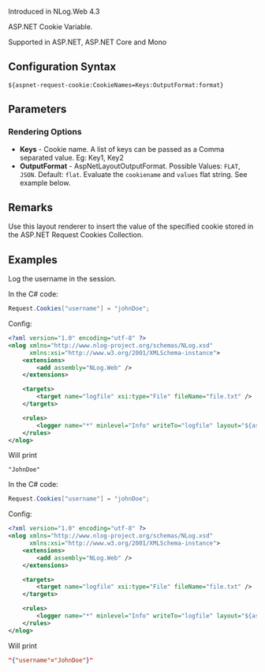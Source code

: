 Introduced in NLog.Web 4.3

ASP.NET Cookie Variable. 

Supported in ASP.NET, ASP.NET Core and Mono

## Configuration Syntax
```
${aspnet-request-cookie:CookieNames=Keys:OutputFormat:format}
```

## Parameters
### Rendering Options
* **Keys** - Cookie name. A list of keys can be passed as a Comma separated value. Eg: Key1, Key2
* **OutputFormat** - AspNetLayoutOutputFormat. Possible Values: `FLAT`, `JSON`. Default: `flat`. Evaluate the `cookiename` and `values` flat string. See example below.

## Remarks
Use this layout renderer to insert the value of the specified cookie stored in the ASP.NET Request Cookies Collection.

## Examples

Log the username in the session.

In the C# code:
```c#
Request.Cookies["username"] = "johnDoe";
```

Config:
```xml
<?xml version="1.0" encoding="utf-8" ?>
<nlog xmlns="http://www.nlog-project.org/schemas/NLog.xsd"
      xmlns:xsi="http://www.w3.org/2001/XMLSchema-instance">
    <extensions>
        <add assembly="NLog.Web" />
    </extensions>

    <targets>
        <target name="logfile" xsi:type="File" fileName="file.txt" />
    </targets>

    <rules>
        <logger name="*" minlevel="Info" writeTo="logfile" layout="${aspnet-request-cookie:CookieNames=username}" />
    </rules>
</nlog>
```
Will print 
```
"JohnDoe"
```

In the C# code:
```c#
Request.Cookies["username"] = "johnDoe";
```

Config:
```xml
<?xml version="1.0" encoding="utf-8" ?>
<nlog xmlns="http://www.nlog-project.org/schemas/NLog.xsd"
      xmlns:xsi="http://www.w3.org/2001/XMLSchema-instance">
    <extensions>
        <add assembly="NLog.Web" />
    </extensions>

    <targets>
        <target name="logfile" xsi:type="File" fileName="file.txt" />
    </targets>

    <rules>
        <logger name="*" minlevel="Info" writeTo="logfile" layout="${aspnet-request-cookie:CookieNames=username;OutputFormat=JSON}" />
    </rules>
</nlog>
```
Will print 
```json
"{"username"="JohnDoe"}"
```
